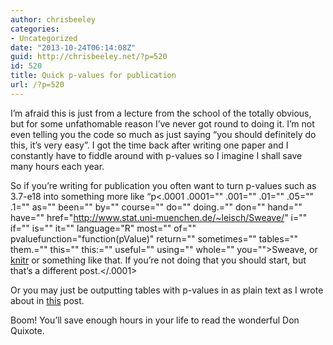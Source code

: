 ```yaml
---
author: chrisbeeley
categories:
- Uncategorized
date: "2013-10-24T06:14:08Z"
guid: http://chrisbeeley.net/?p=520
id: 520
title: Quick p-values for publication
url: /?p=520
---
```


I’m afraid this is just from a lecture from the school of the totally obvious, but for some unfathomable reason I’ve never got round to doing it. I’m not even telling you the code so much as just saying “you should definitely do this, it’s very easy”. I got the time back after writing one paper and I constantly have to fiddle around with p-values so I imagine I shall save many hours each year.

So if you’re writing for publication you often want to turn p-values such as 3.7-e18 into something more like “p<.0001 .0001="" .001="" .01="" .05="" .1="" as="" been="" by="" course="" do="" doing.="" don="" hand="" have="" href="http://www.stat.uni-muenchen.de/~leisch/Sweave/" i="" if="" is="" it="" language="R" most="" of="" pvaluefunction="function(pValue)" return="" sometimes="" tables="" them.="" this="" this:="" useful="" using="" whole="" you="">Sweave, or [knitr](http://yihui.name/knitr/) or something like that. If you’re not doing that you should start, but that’s a different post.</.0001>

Or you may just be outputting tables with p-values in as plain text as I wrote about in [this](http://chrisbeeley.net/?p=230) post.

Boom! You’ll save enough hours in your life to read the wonderful Don Quixote.